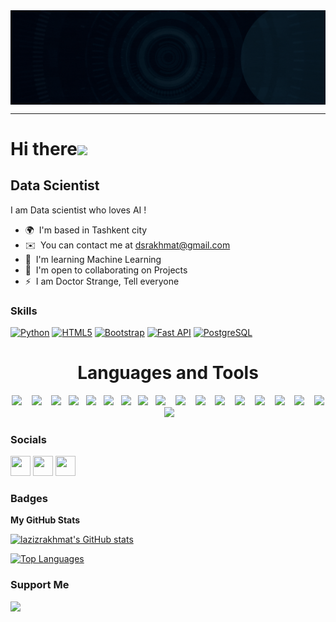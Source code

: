 <div align="center">
   <img align="center" alt="GIF" src="https://github.com/Abubakr1710/Abubakr1710/blob/main/intro.gif?raw=true" >
</div>

<hr>

Hi there![](https://user-images.githubusercontent.com/18350557/176309783-0785949b-9127-417c-8b55-ab5a4333674e.gif)
==========================================================================================================================================

Data Scientist
--------------

I am Data scientist who loves AI !

* 🌍  I'm based in Tashkent city
* ✉️  You can contact me at [dsrakhmat@gmail.com](mailto:lazizrakhmat@gmail.com)
* 🧠  I'm learning Machine Learning
* 🤝  I'm open to collaborating on Projects
* ⚡  I am Doctor Strange, Tell everyone

### Skills


<p align="left">
   
<a href="https://www.python.org/" target="_blank" rel="noreferrer"><img src="https://raw.githubusercontent.com/danielcranney/readme-generator/main/public/icons/skills/python-colored.svg" width="36" height="36" alt="Python" /></a>
<a href="https://developer.mozilla.org/en-US/docs/Glossary/HTML5" target="_blank" rel="noreferrer"><img src="https://raw.githubusercontent.com/danielcranney/readme-generator/main/public/icons/skills/html5-colored.svg" width="36" height="36" alt="HTML5" /></a>
<a href="https://getbootstrap.com/" target="_blank" rel="noreferrer"><img src="https://raw.githubusercontent.com/danielcranney/readme-generator/main/public/icons/skills/bootstrap-colored.svg" width="36" height="36" alt="Bootstrap" /></a>
<a href="https://fastapi.tiangolo.com/" target="_blank" rel="noreferrer"><img src="https://raw.githubusercontent.com/danielcranney/readme-generator/main/public/icons/skills/fastapi-colored.svg" width="36" height="36" alt="Fast API" /></a>
<a href="https://www.postgresql.org/" target="_blank" rel="noreferrer"><img src="https://raw.githubusercontent.com/danielcranney/readme-generator/main/public/icons/skills/postgresql-colored.svg" width="36" height="36" alt="PostgreSQL" /></a>

</p>



<h1 align="center">  Languages and Tools </h2>
<p align="center">
   <img src="https://img.shields.io/badge/-Python-02050f?logo=python&logoColor=3aaded&style=for-the-badge" />&nbsp;&nbsp;&nbsp;
   <img src="https://img.shields.io/badge/-Numpy-02050f?logo=numpy&logoColor=3aaded&style=for-the-badge" />&nbsp;&nbsp;&nbsp;
   <img src="https://img.shields.io/badge/-Pandas-02050f?logo=pandas&logoColor=2f6ad7&style=for-the-badge" />&nbsp;&nbsp;
   <img src="https://img.shields.io/badge/-Matplotlib-02050f?logo=matplotlib&logoColor=white&style=for-the-badge" />&nbsp;&nbsp;
   <img src="https://img.shields.io/badge/-Seaborn-02050f?logo=matplotlib&logoColor=white&style=for-the-badge" />&nbsp;&nbsp;
   <img src="https://img.shields.io/badge/-Streamlit-02050f?logo=streamlit&logoColor=d0312d&style=for-the-badge" />&nbsp;&nbsp;
   <img src="https://img.shields.io/badge/-Selenium-02050f?logo=selenium&logoColor=3cb043&style=for-the-badge" />&nbsp;&nbsp;
   <img src="https://img.shields.io/badge/-Beautifulsoup-02050f?logo=matplotlib&logoColor=white&style=for-the-badge" />&nbsp;&nbsp;
   <img src="https://img.shields.io/badge/-Sklearn-02050f?logo=scikit-learn&logoColor=3aaded&style=for-the-badge" />&nbsp;&nbsp;&nbsp;
   <img src="https://img.shields.io/badge/-Pytorch-02050f?logo=pytorch&logoColor=d0312d&style=for-the-badge" />&nbsp;&nbsp;&nbsp;
   <img src="https://img.shields.io/badge/-OpenCV-02050f?logo=OpenCV&logoColor=3cb043&style=for-the-badge" />&nbsp;&nbsp;&nbsp;
   <img src="https://img.shields.io/badge/-SpaCy-02050f?logo=spacy&logoColor=3aaded&style=for-the-badge" />&nbsp;&nbsp;&nbsp;
   <img src="https://img.shields.io/badge/-HTML-02050f?logo=html5&logoColor=d0312de&style=for-the-badge" />&nbsp;&nbsp;&nbsp;
   <img src="https://img.shields.io/badge/-CSS-02050f?logo=css3&logoColor=2f6ad7&style=for-the-badge" />&nbsp;&nbsp;&nbsp;
   <img src="https://img.shields.io/badge/-Bootstrap-02050f?logo=bootstrap&logoColor=563d7c&style=for-the-badge" />&nbsp;&nbsp;&nbsp;
   <img src="https://img.shields.io/badge/-PostgreSQL-02050f?logo=postgresql&logoColor=3aaded&style=for-the-badge" />&nbsp;&nbsp;&nbsp;
   <img src="https://img.shields.io/badge/-Flask-02050f?logo=flask&logoColor=white&style=for-the-badge" />&nbsp;&nbsp;&nbsp;
   <img src="https://img.shields.io/badge/-Docker-02050f?logo=docker&logoColor=3aaded&style=for-the-badge" />&nbsp;&nbsp;&nbsp;
</p>



### Socials

<p align="left"> <a href="https://www.github.com/lazizrakhmat" target="_blank" rel="noreferrer"><img src="https://raw.githubusercontent.com/danielcranney/readme-generator/main/public/icons/socials/github.svg" width="32" height="32" /></a> <a href="https://www.linkedin.com/in/laziz-rakhmat" target="_blank" rel="noreferrer"><img src="https://raw.githubusercontent.com/danielcranney/readme-generator/main/public/icons/socials/linkedin.svg" width="32" height="32" /></a> <a href="http://www.medium.com/@lazizrakhmat" target="_blank" rel="noreferrer"><img src="https://raw.githubusercontent.com/danielcranney/readme-generator/main/public/icons/socials/medium.svg" width="32" height="32" /></a></p>

### Badges

<b>My GitHub Stats</b>

<a href="http://www.github.com/lazizrakhmat"><img src="https://github-readme-stats.vercel.app/api?username=lazizrakhmat&show_icons=true&hide=&count_private=true&title_color=0891b2&text_color=ffffff&icon_color=0891b2&bg_color=1c1917&hide_border=true&show_icons=true" alt="lazizrakhmat's GitHub stats" /></a>

<a href="[![Ashutosh's github activity graph](https://github-readme-activity-graph.cyclic.app/graph?username=lazizrakhmat&bg_color=0b0a0a&color=bda3bc&line=5d653e&point=af9c55&area=true&hide_border=true)](https://github.com/ashutosh00710/github-readme-activity-graph)" alt="Graph" /></a>

<a href="https://github.com/lazizrakhmat" align="left"><img src="https://github-readme-stats.vercel.app/api/top-langs/?username=lazizrakhmat&langs_count=10&title_color=0891b2&text_color=ffffff&icon_color=0891b2&bg_color=1c1917&hide_border=true&locale=en&custom_title=Top%20%Languages" alt="Top Languages" /></a>

### Support Me

<a href="https://www.buymeacoffee.com/ "><img src="https://cdn.buymeacoffee.com/buttons/v2/default-yellow.png" width="200" /></a>
                   
